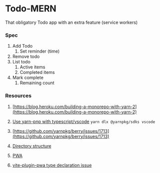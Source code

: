 # Todo-MERN

That obligatory Todo app with an extra feature (service workers)

### Spec

1. Add Todo
    1. Set reminder (time)
2. Remove todo
3. List todo
    1. Active items
    2. Completed items
4. Mark complete
    1. Remaining count


### Resources

1. [https://blog.heroku.com/building-a-monorepo-with-yarn-2](https://blog.heroku.com/building-a-monorepo-with-yarn-2)

2. [Use yarn-pnp with typescript/vscode](https://stackoverflow.com/a/56831926) 
`yarn dlx @yarnpkg/sdks vscode`

3. [https://github.com/yarnpkg/berry/issues/1713](https://github.com/yarnpkg/berry/issues/1713)
4. [Directory structure](https://stackoverflow.com/a/51128385)
5. [PWA](https://vite-plugin-pwa.netlify.app/guide/)
6. [vite-plugin-pwa type declaration issue](https://github.com/antfu/vite-plugin-pwa/issues/38#issuecomment-812905116)